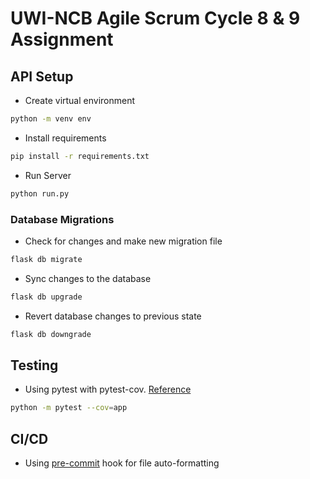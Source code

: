 # UWI-NCB Agile Scrum Cycle 8 & 9 Assignment

## API Setup

- Create virtual environment
```bash
python -m venv env
```

- Install requirements
```bash
pip install -r requirements.txt
```

- Run Server
```bash
python run.py
```

### Database Migrations
- Check for changes and make new migration file
```bash
flask db migrate
```

- Sync changes to the database
```bash
flask db upgrade
```

- Revert database changes to previous state
```bash
flask db downgrade
```

## Testing
- Using pytest with pytest-cov. <a href="https://testdriven.io/blog/flask-pytest/">Reference</a>
```bash
python -m pytest --cov=app
```

## CI/CD
- Using <a href="https://pre-commit.com/">pre-commit</a>  hook for file auto-formatting
